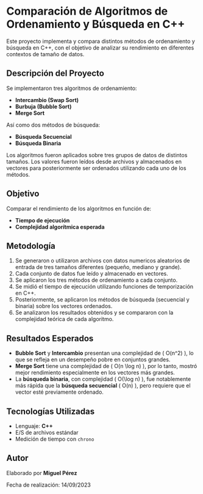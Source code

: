 # Comparación de Algoritmos de Ordenamiento y Búsqueda en C++

Este proyecto implementa y compara distintos métodos de ordenamiento y búsqueda en C++, con el objetivo de analizar su rendimiento en diferentes contextos de tamaño de datos.

## Descripción del Proyecto

Se implementaron tres algoritmos de ordenamiento:

- **Intercambio (Swap Sort)**
- **Burbuja (Bubble Sort)**
- **Merge Sort**

Así como dos métodos de búsqueda:

- **Búsqueda Secuencial**
- **Búsqueda Binaria**

Los algoritmos fueron aplicados sobre tres grupos de datos de distintos tamaños. Los valores fueron leídos desde archivos y almacenados en vectores para posteriormente ser ordenados utilizando cada uno de los métodos. 

## Objetivo

Comparar el rendimiento de los algoritmos en función de:

- **Tiempo de ejecución**
- **Complejidad algorítmica esperada**

## Metodología

1. Se generaron o utilizaron archivos con datos numericos aleatorios de entrada de tres tamaños diferentes (pequeño, mediano y grande).
2. Cada conjunto de datos fue leído y almacenado en vectores.
3. Se aplicaron los tres métodos de ordenamiento a cada conjunto.
4. Se midió el tiempo de ejecución utilizando funciones de temporización en C++.
5. Posteriormente, se aplicaron los métodos de búsqueda (secuencial y binaria) sobre los vectores ordenados.
6. Se analizaron los resultados obtenidos y se compararon con la complejidad teórica de cada algoritmo.

## Resultados Esperados

- **Bubble Sort** y **Intercambio** presentan una complejidad de \( O(n^2) \), lo que se refleja en un desempeño pobre en conjuntos grandes.
- **Merge Sort** tiene una complejidad de \( O(n \log n) \), por lo tanto, mostró mejor rendimiento especialmente en los vectores más grandes.
- La **búsqueda binaria**, con complejidad \( O(\log n) \), fue notablemente más rápida que la **búsqueda secuencial** \( O(n) \), pero requiere que el vector esté previamente ordenado.

## Tecnologías Utilizadas

- Lenguaje: **C++**
- E/S de archivos estándar
- Medición de tiempo con `chrono`

## Autor

Elaborado por **Miguel Pérez**



Fecha de realización: 14/09/2023
